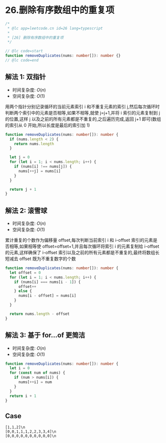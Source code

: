 # 26.删除有序数组中的重复项

```ts
/*
 * @lc app=leetcode.cn id=26 lang=typescript
 *
 * [26] 删除有序数组中的重复项
 */

// @lc code=start
function removeDuplicates(nums: number[]): number {}
// @lc code=end
```

## 解法 1: 双指针

- 时间复杂度: $O(n)$
- 空间复杂度: $O(1)$

用两个指针分别记录循环的当前元素索引 i 和不重复元素的索引 j,然后每次循环时判断两个索引中的元素是否相等,如果不相等,就使 j=j+1,并将 i 索引的元素复制到 j 的位置,这样 j 以及之前的所有元素都是不重复的,之后遍历完成,返回 j+1 即可(数组的索引从 0 开始,所以长度是最后的索引加 1)

```ts
function removeDuplicates(nums: number[]): number {
  if (nums.length < 2) {
    return nums.length
  }

  let j = 0
  for (let i = 1; i < nums.length; i++) {
    if (nums[i] !== nums[j]) {
      nums[++j] = nums[i]
    }
  }

  return j + 1
}
```

## 解法 2: 滚雪球

- 时间复杂度: $O(n)$
- 空间复杂度: $O(1)$

累计重复的个数作为偏移量 offset,每次判断当前索引 i 和 i-offset 索引的元素是否相等,如果相等使 offset=offset+1,并且每次循环将索引 i 的元素复制给 i-offset 的元素,这样确保了 i-offset 索引以及之前的所有元素都是不重复的,最终将数组长短减去 offset 既为不重复数字的个数

```ts
function removeDuplicates(nums: number[]): number {
  let offset = 0
  for (let i = 1; i < nums.length; i++) {
    if (nums[i] === nums[i - 1]) {
      offset++
    } else {
      nums[i - offset] = nums[i]
    }
  }

  return nums.length - offset
}
```

## 解法 3: 基于 for...of 更简洁

- 时间复杂度: $O(n)$
- 空间复杂度: $O(1)$

```ts
function removeDuplicates(nums: number[]): number {
  let i = 0
  for (const num of nums) {
    if (num > nums[i]) {
      nums[++i] = num
    }
  }
  return i + 1
}
```

## Case

```text
[1,1,2]\n
[0,0,1,1,1,2,2,3,3,4]\n
[0,0,0,0,0,0,0,0,0,0]\n
```
